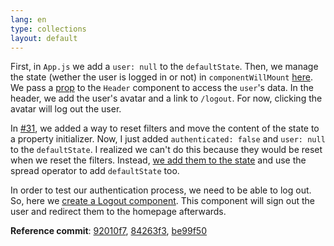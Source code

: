 ```yaml
---
lang: en
type: collections
layout: default
---
```


First, in `App.js` we add a `user: null` to the `defaultState`. Then, we manage the state (wether the user is logged in or not) in `componentWillMount` [here](https://github.com/Macxim/eiga/commit/92010f7d9a6996c77103890204ba84d660a102af#diff-14b1e33d5bf5649597cdc0e4f684daddR55). We pass a [prop](https://github.com/Macxim/eiga/commit/92010f7d9a6996c77103890204ba84d660a102af#diff-14b1e33d5bf5649597cdc0e4f684daddR77) to the `Header` component to access the `user`'s data. In the header, we add the user's avatar and a link to `/logout`. For now, clicking the avatar will log out the user.

In [#31](#31), we added a way to reset filters and move the content of the state to a property initializer. Now, I just added `authenticated: false` and `user: null` to the `defaultState`. I realized we can't do this because they would be reset when we reset the filters. Instead, [we add them to the state](https://github.com/Macxim/eiga/commit/84263f3044bbe53087ad68b6f3076a08898e1d93) and use the spread operator to add `defaultState` too.

In order to test our authentication process, we need to be able to log out. So, here we [create a Logout component](https://github.com/Macxim/eiga/commit/be99f506cf59f8070e8d94bc2eaa97c41b1d7c03). This component will sign out the user and redirect them to the homepage afterwards.


**Reference commit**: 
[92010f7](https://github.com/Macxim/eiga/commit/92010f7d9a6996c77103890204ba84d660a102af), [84263f3](https://github.com/Macxim/eiga/commit/84263f3044bbe53087ad68b6f3076a08898e1d93), [be99f50](https://github.com/Macxim/eiga/commit/be99f506cf59f8070e8d94bc2eaa97c41b1d7c03)
